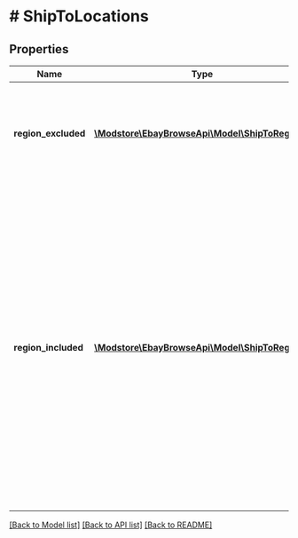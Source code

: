 # # ShipToLocations

## Properties

Name | Type | Description | Notes
------------ | ------------- | ------------- | -------------
**region_excluded** | [**\Modstore\EbayBrowseApi\Model\ShipToRegion[]**](ShipToRegion.md) | An array of containers that express the large geographical regions, countries, state/provinces, or special locations within a country where the seller is not willing to ship to. | [optional]
**region_included** | [**\Modstore\EbayBrowseApi\Model\ShipToRegion[]**](ShipToRegion.md) | An array of containers that express the large geographical regions, countries, or state/provinces within a country where the seller is willing to ship to. Prospective buyers must look at the shipping regions under this container, as well as the shipping regions that are under the &lt;b&gt;regionExcluded&lt;/b&gt; to see where the seller is willing to ship items. Sellers can specify that they ship &#39;Worldwide&#39;, but then add several large geographical regions (e.g. Asia, Oceania, Middle East) to the exclusion list, or sellers can specify that they ship to Europe and Africa, but then add several individual countries to the exclusion list. | [optional]

[[Back to Model list]](../../README.md#models) [[Back to API list]](../../README.md#endpoints) [[Back to README]](../../README.md)
